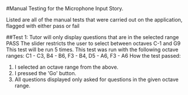 #Manual Testing for the Microphone Input Story.

Listed are all of the manual tests that were carried out on the application, flagged with either
pass or fail

##Test 1: Tutor will only display questions that are in the selected range
PASS
The slider restricts the user to select between octaves C-1 and G9
This test will be run 5 times.
This test was run with the following octave ranges:
    C1 - C3, B4 - B6, F3 - B4, D5 - A6, F3 - A6
How the test passed:
1) I selected an octave range from the above.
2) I pressed the 'Go' button.
3) All questions displayed only asked for questions in the given octave range.